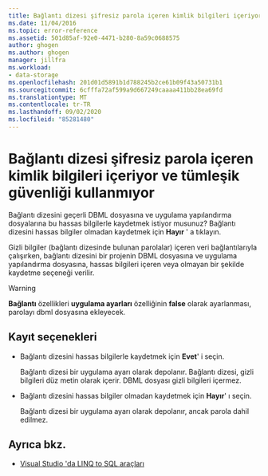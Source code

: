 ```yaml
---
title: Bağlantı dizesi şifresiz parola içeren kimlik bilgileri içeriyor ve tümleşik güvenliği kullanmıyor
ms.date: 11/04/2016
ms.topic: error-reference
ms.assetid: 501d85af-92e0-4471-b280-8a59c0688575
author: ghogen
ms.author: ghogen
manager: jillfra
ms.workload:
- data-storage
ms.openlocfilehash: 201d01d5891b1d788245b2ce61b09f43a50731b1
ms.sourcegitcommit: 6cfffa72af599a9d667249caaaa411bb28ea69fd
ms.translationtype: MT
ms.contentlocale: tr-TR
ms.lasthandoff: 09/02/2020
ms.locfileid: "85281480"
---
```

# <a name="the-connection-string-contains-credentials-with-a-clear-text-password-and-is-not-using-integrated-security"></a>Bağlantı dizesi şifresiz parola içeren kimlik bilgileri içeriyor ve tümleşik güvenliği kullanmıyor

Bağlantı dizesini geçerli DBML dosyasına ve uygulama yapılandırma dosyalarına bu hassas bilgilerle kaydetmek istiyor musunuz?  Bağlantı dizesini hassas bilgiler olmadan kaydetmek için **Hayır** ' a tıklayın.

Gizli bilgiler (bağlantı dizesinde bulunan parolalar) içeren veri bağlantılarıyla çalışırken, bağlantı dizesini bir projenin DBML dosyasına ve uygulama yapılandırma dosyasına, hassas bilgileri içeren veya olmayan bir şekilde kaydetme seçeneği verilir.

> [!WARNING]
> **Bağlantı** özellikleri **uygulama ayarları** özelliğinin **false** olarak ayarlanması, parolayı dbml dosyasına ekleyecek.

## <a name="save-options"></a>Kayıt seçenekleri

- Bağlantı dizesini hassas bilgilerle kaydetmek için **Evet**' i seçin.

   Bağlantı dizesi bir uygulama ayarı olarak depolanır. Bağlantı dizesi, gizli bilgileri düz metin olarak içerir. DBML dosyası gizli bilgileri içermez.

- Bağlantı dizesini hassas bilgiler olmadan kaydetmek için **Hayır**' ı seçin.

   Bağlantı dizesi bir uygulama ayarı olarak depolanır, ancak parola dahil edilmez.

## <a name="see-also"></a>Ayrıca bkz.

- [Visual Studio 'da LINQ to SQL araçları](../data-tools/linq-to-sql-tools-in-visual-studio2.md)
